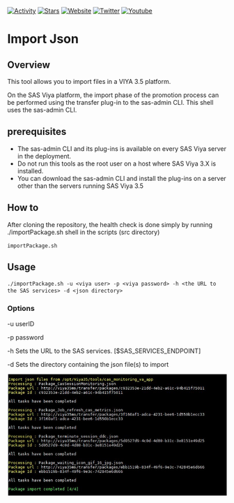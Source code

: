 [![Activity](https://img.shields.io/github/commit-activity/m/nhousset/viyaTools)](https://github.com/nhousset/viyaTools)
[![Stars](https://img.shields.io/github/stars/nhousset?style=social)](https://github.com/nhousset/viyaTools)
[![Website](https://img.shields.io/website?down_color=red&down_message=down&up_color=green&up_message=up&url=https://www.nicolas-housset.fr)](https://www.nicolas-housset.fr)
[![Twitter](https://img.shields.io/twitter/follow/nicolas_housset?style=social)](https://twitter.com/nicolas_housset)
[![Youtube](https://img.shields.io/youtube/channel/views/UCHxbJPkSGlJxtvPVrmzjxbg?style=social)](https://www.youtube.com/channel/UCHxbJPkSGlJxtvPVrmzjxbg)

# Import Json

## Overview 
This tool allows you to import files in a VIYA 3.5 platform. 

On the SAS Viya platform, the import phase of the promotion process can be performed using the transfer plug-in to the sas-admin CLI.
This shell uses the sas-admin CLI.

## prerequisites

- The sas-admin CLI and its plug-ins is available on every SAS Viya server in the deployment.
- Do not run this tools as the root user on a host where SAS Viya 3.X is installed.
- You can download the sas-admin CLI and install the plug-ins on a server other than the servers running SAS Viya 3.5

## How to

After cloning the repository, the health check is done simply by running ./importPackage.sh shell in the scripts (src directory)
```
importPackage.sh
```

## Usage

```
./importPackage.sh -u <viya user> -p <viya password> -h <the URL to the SAS services> -d <json directory>
```
  
### Options

-u userID

-p password

-h Sets the URL to the SAS services. [$SAS_SERVICES_ENDPOINT]

-d Sets the directory containing the json file(s) to import

![Import Package](https://github.com/nhousset/viyaTools/blob/main/img/importpackage.JPG?raw=true)
